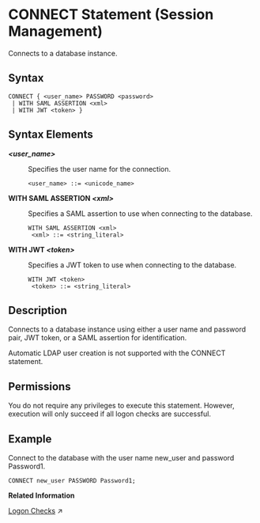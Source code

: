 <!-- loio20d3b9ad751910148cdccc8205563a87 -->

# CONNECT Statement \(Session Management\)

Connects to a database instance.



<a name="loio20d3b9ad751910148cdccc8205563a87__sql_connect_1sql_connect_syntax"/>

## Syntax

```
CONNECT { <user_name> PASSWORD <password>
 | WITH SAML ASSERTION <xml>
 | WITH JWT <token> }
```



<a name="loio20d3b9ad751910148cdccc8205563a87__sql_connect_1sql_connect_syntax_elements"/>

## Syntax Elements


<dl>
<dt><b>

*<user\_name\>*

</b></dt>
<dd>

Specifies the user name for the connection.

```
<user_name> ::= <unicode_name>
```



</dd><dt><b>

WITH SAML ASSERTION *<xml\>*

</b></dt>
<dd>

Specifies a SAML assertion to use when connecting to the database.

```
WITH SAML ASSERTION <xml>
 <xml> ::= <string_literal>
```



</dd><dt><b>

WITH JWT *<token\>*

</b></dt>
<dd>

Specifies a JWT token to use when connecting to the database.

```
WITH JWT <token>
 <token> ::= <string_literal>
```



</dd>
</dl>



<a name="loio20d3b9ad751910148cdccc8205563a87__sql_connect_1sql_connect_description"/>

## Description

Connects to a database instance using either a user name and password pair, JWT token, or a SAML assertion for identification.

Automatic LDAP user creation is not supported with the CONNECT statement.



<a name="loio20d3b9ad751910148cdccc8205563a87__section_m1v_ncv_rsb"/>

## Permissions

You do not require any privileges to execute this statement. However, execution will only succeed if all logon checks are successful.



<a name="loio20d3b9ad751910148cdccc8205563a87__sql_connect_1sql_connect_examples"/>

## Example

Connect to the database with the user name new\_user and password Password1.

```
CONNECT new_user PASSWORD Password1;
```

**Related Information**  


[Logon Checks](https://help.sap.com/viewer/a1317de16a1e41a6b0ff81849d80713c/2024_3_QRC/en-US/5992fc5aa48d43259e4f605be64760fe.html "Before a user can connect to an SAP HANA instance, the system performs several checks as part of the logon process.") :arrow_upper_right:

